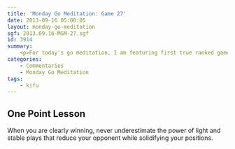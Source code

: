```yaml
---
title: 'Monday Go Meditation: Game 27'
date: 2013-09-16 05:00:05
layout: monday-go-meditation
sgf: 2013.09.16-MGM-27.sgf
id: 3914
summary:
	<p>For today's go meditation, I am featuring first true ranked game as a 4 kyu. Though it is a game that I manage to convincingly win, it is important to note that I was very lucky to have an opponent respond to my taunts to fight. If my opponent had simply played a bit more lightly and watched the connections, that the game would probably have looked more like a charging bull running in circles. In terms of what I think you can take away from the game however, it would probably be how I am able to control the game and ensure my opponent is not given a single chance to reverse the game through calm analysis and play. I hope you enjoy!</p>
categories:
	- Commentaries
	- Monday Go Meditation
tags:
	- kifu
---
```


## One Point Lesson

When you are clearly winning, never underestimate the power of light and stable plays that reduce your opponent while solidifying your positions.
